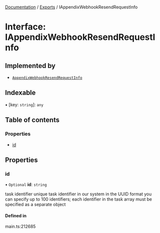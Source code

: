 [Documentation](../README.md) / [Exports](../modules.md) / IAppendixWebhookResendRequestInfo

# Interface: IAppendixWebhookResendRequestInfo

## Implemented by

- [`AppendixWebhookResendRequestInfo`](../classes/AppendixWebhookResendRequestInfo.md)

## Indexable

▪ [key: `string`]: `any`

## Table of contents

### Properties

- [id](IAppendixWebhookResendRequestInfo.md#id)

## Properties

### id

• `Optional` **id**: `string`

task identifier
unique task identifier in our system in the UUID format
you can specify up to 100 identifiers;
each identifier in the task array must be specified as a separate object

#### Defined in

main.ts:212685
